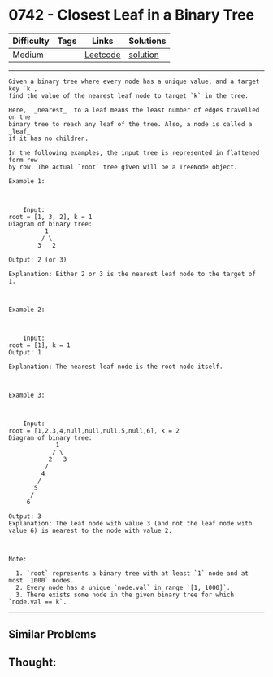 # 0742 - Closest Leaf in a Binary Tree

Difficulty  | Tags | Links | Solutions
----------- | ---- | ----- | -----
Medium |  | [Leetcode](https://leetcode.com/problems/closest-leaf-in-a-binary-tree) | [solution](https://leetcode.com/problems/closest-leaf-in-a-binary-tree/solution/)


-----------

```
Given a binary tree where every node has a unique value, and a target key `k`,
find the value of the nearest leaf node to target `k` in the tree.

Here,  _nearest_  to a leaf means the least number of edges travelled on the
binary tree to reach any leaf of the tree. Also, a node is called a  _leaf_
if it has no children.

In the following examples, the input tree is represented in flattened form row
by row. The actual `root` tree given will be a TreeNode object.

Example 1:



    Input:root = [1, 3, 2], k = 1Diagram of binary tree:          1         / \        3   2Output: 2 (or 3)Explanation: Either 2 or 3 is the nearest leaf node to the target of 1.



Example 2:



    Input:root = [1], k = 1Output: 1Explanation: The nearest leaf node is the root node itself.



Example 3:



    Input:root = [1,2,3,4,null,null,null,5,null,6], k = 2Diagram of binary tree:             1            / \           2   3          /         4        /       5      /     6Output: 3Explanation: The leaf node with value 3 (and not the leaf node with value 6) is nearest to the node with value 2.



Note:

  1. `root` represents a binary tree with at least `1` node and at most `1000` nodes.
  2. Every node has a unique `node.val` in range `[1, 1000]`.
  3. There exists some node in the given binary tree for which `node.val == k`.
```

-----------


## Similar Problems




## Thought:
